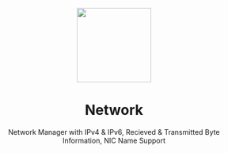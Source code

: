 <p align="center">
  <img src="https://avatars.githubusercontent.com/u/138057124?s=200&v=4" width="150" />
</p>
<h1 align="center">Network</h1>

<p align="center">Network Manager with IPv4 & IPv6, Recieved & Transmitted Byte Information, NIC Name Support</p>
